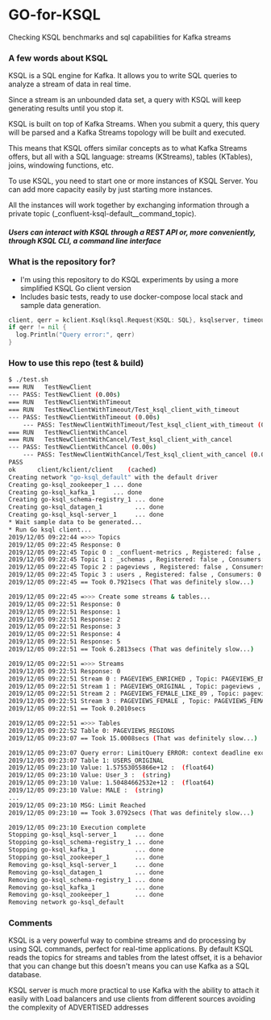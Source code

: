# GO-for-KSQL
Checking KSQL benchmarks and sql capabilities for Kafka streams


### A few words about KSQL
KSQL is a SQL engine for Kafka. It allows you to write SQL queries to analyze a stream of data in real time.

Since a stream is an unbounded data set, a query with KSQL will keep generating results until you stop it.

KSQL is built on top of Kafka Streams. When you submit a query, this query will be parsed and a Kafka Streams topology will be built and executed.

This means that KSQL offers similar concepts as to what Kafka Streams offers, but all with a SQL language: streams (KStreams), tables (KTables), joins, windowing functions, etc.

To use KSQL, you need to start one or more instances of KSQL Server. You can add more capacity easily by just starting more instances.

All the instances will work together by exchanging information through a private topic (_confluent-ksql-default__command_topic).

##### Users can interact with KSQL through a REST API or, more conveniently, through KSQL CLI, a command line interface

### What is the repository for?
- I'm using this repository to do KSQL experiments by using a more simplified KSQL Go client version
- Includes basic tests, ready to use docker-compose local stack and sample data generation.

```Go
client, qerr = kclient.Ksql(ksql.Request{KSQL: SQL}, ksqlserver, timeout)
if qerr != nil {
  log.Println("Query error:", qerr)
}
```

### How to use this repo (test & build)
```bash
$ ./test.sh
=== RUN   TestNewClient
--- PASS: TestNewClient (0.00s)
=== RUN   TestNewClientWithTimeout
=== RUN   TestNewClientWithTimeout/Test_ksql_client_with_timeout
--- PASS: TestNewClientWithTimeout (0.00s)
    --- PASS: TestNewClientWithTimeout/Test_ksql_client_with_timeout (0.00s)
=== RUN   TestNewClientWithCancel
=== RUN   TestNewClientWithCancel/Test_ksql_client_with_cancel
--- PASS: TestNewClientWithCancel (0.00s)
    --- PASS: TestNewClientWithCancel/Test_ksql_client_with_cancel (0.00s)
PASS
ok      client/kclient/client    (cached)
Creating network "go-ksql_default" with the default driver
Creating go-ksql_zookeeper_1 ... done
Creating go-ksql_kafka_1     ... done
Creating go-ksql_schema-registry_1 ... done
Creating go-ksql_datagen_1         ... done
Creating go-ksql_ksql-server_1     ... done
* Wait sample data to be generated...
* Run Go ksql client...
2019/12/05 09:22:44 =>>> Topics
2019/12/05 09:22:45 Response: 0
2019/12/05 09:22:45 Topic 0 : _confluent-metrics , Registered: false , Consumers: 0 , GroupConsumers: 0
2019/12/05 09:22:45 Topic 1 : _schemas , Registered: false , Consumers: 0 , GroupConsumers: 0
2019/12/05 09:22:45 Topic 2 : pageviews , Registered: false , Consumers: 0 , GroupConsumers: 0
2019/12/05 09:22:45 Topic 3 : users , Registered: false , Consumers: 0 , GroupConsumers: 0
2019/12/05 09:22:45 == Took 0.7921secs (That was definitely slow...)

2019/12/05 09:22:45 =>>> Create some streams & tables...
2019/12/05 09:22:51 Response: 0
2019/12/05 09:22:51 Response: 1
2019/12/05 09:22:51 Response: 2
2019/12/05 09:22:51 Response: 3
2019/12/05 09:22:51 Response: 4
2019/12/05 09:22:51 Response: 5
2019/12/05 09:22:51 == Took 6.2813secs (That was definitely slow...)

2019/12/05 09:22:51 =>>> Streams
2019/12/05 09:22:51 Response: 0
2019/12/05 09:22:51 Stream 0 : PAGEVIEWS_ENRICHED , Topic: PAGEVIEWS_ENRICHED , Format: DELIMITED
2019/12/05 09:22:51 Stream 1 : PAGEVIEWS_ORIGINAL , Topic: pageviews , Format: DELIMITED
2019/12/05 09:22:51 Stream 2 : PAGEVIEWS_FEMALE_LIKE_89 , Topic: pageviews_enriched_r8_r9 , Format: DELIMITED
2019/12/05 09:22:51 Stream 3 : PAGEVIEWS_FEMALE , Topic: PAGEVIEWS_FEMALE , Format: DELIMITED
2019/12/05 09:22:51 == Took 0.2010secs

2019/12/05 09:22:51 =>>> Tables
2019/12/05 09:22:52 Table 0: PAGEVIEWS_REGIONS
2019/12/05 09:23:07 == Took 15.0008secs (That was definitely slow...)

2019/12/05 09:23:07 Query error: LimitQuery ERROR: context deadline exceeded
2019/12/05 09:23:07 Table 1: USERS_ORIGINAL
2019/12/05 09:23:10 Value: 1.57553055866e+12 :  (float64)
2019/12/05 09:23:10 Value: User_3 :  (string)
2019/12/05 09:23:10 Value: 1.50484662532e+12 :  (float64)
2019/12/05 09:23:10 Value: MALE :  (string)
...
2019/12/05 09:23:10 MSG: Limit Reached
2019/12/05 09:23:10 == Took 3.0792secs (That was definitely slow...)

2019/12/05 09:23:10 Execution complete
Stopping go-ksql_ksql-server_1     ... done
Stopping go-ksql_schema-registry_1 ... done
Stopping go-ksql_kafka_1           ... done
Stopping go-ksql_zookeeper_1       ... done
Removing go-ksql_ksql-server_1     ... done
Removing go-ksql_datagen_1         ... done
Removing go-ksql_schema-registry_1 ... done
Removing go-ksql_kafka_1           ... done
Removing go-ksql_zookeeper_1       ... done
Removing network go-ksql_default
```

### Comments
KSQL is a very powerful way to combine streams and do processing by using SQL commands, perfect for real-time applications. By default KSQL reads the topics for streams and tables from the latest offset, it is a behavior that you can change but this doesn't means you can use Kafka as a SQL database.

KSQL server is much more practical to use Kafka with the ability to attach it easily with Load balancers and use clients from different sources avoiding the complexity of ADVERTISED addresses
